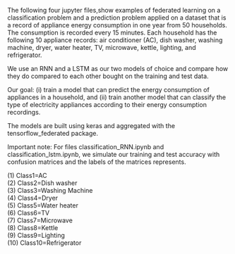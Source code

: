 The following four jupyter files,show examples of federated learning on a classification problem and a prediction problem applied on a dataset that is a record of appliance energy consumption in one year from 50 households. The consumption is recorded every 15 minutes. Each household has the following 10 appliance
records: air conditioner (AC), dish washer, washing machine, dryer, water heater, TV,
microwave, kettle, lighting, and refrigerator.

We use an RNN and a LSTM as our two models of choice and compare how they do compared to each other bought on the training and test data.

Our goal:
(i) train a model that can predict the energy consumption of appliances in a household, and
(ii) train another model that can classify the type of electricity appliances according to their energy consumption recordings.

The models are built using keras and aggregated with the tensorflow_federated package.


Important note: For files classification_RNN.ipynb and classification_lstm.ipynb, we simulate our training and test accuracy with confusion matrices and the labels of the matrices represents.

(1) Class1=AC  
(2) Class2=Dish washer  
(3) Class3=Washing Machine	  
(4) Class4=Dryer  
(5) Class5=Water heater  
(6) Class6=TV	 
(7) Class7=Microwave  
(8) Class8=Kettle  
(9) Class9=Lighting  
(10) Class10=Refrigerator  
